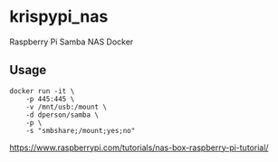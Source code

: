 # krispypi_nas
Raspberry Pi Samba NAS Docker

## Usage

```
docker run -it \
    -p 445:445 \
    -v /mnt/usb:/mount \
    -d dperson/samba \
    -p \
    -s "smbshare;/mount;yes;no"
```

https://www.raspberrypi.com/tutorials/nas-box-raspberry-pi-tutorial/
